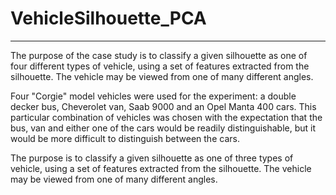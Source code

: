 # VehicleSilhouette_PCA
------------------------
The purpose of the case study is to classify a given silhouette as one of four different types of vehicle, using a set of features extracted from the silhouette. The vehicle may be viewed from one of many different angles.

Four "Corgie" model vehicles were used for the experiment: a double decker bus, Cheverolet van, Saab 9000 and an Opel Manta 400 cars. This particular combination of vehicles was chosen with the expectation that the bus, van and either one of the cars would be readily distinguishable, but it would be more difficult to distinguish between the cars.

The purpose is to classify a given silhouette as one of three types of vehicle, using a set of features extracted from the silhouette. The vehicle may be viewed from one of many different angles.

